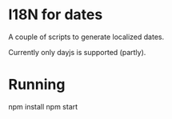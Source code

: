I18N for dates
==============

A couple of scripts to generate localized dates.

Currently only dayjs is supported (partly).

# Running
npm install
npm start
